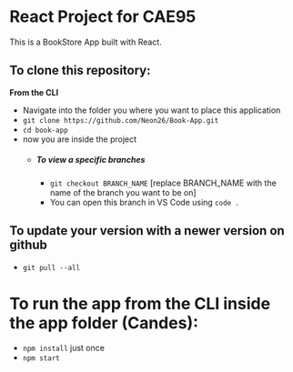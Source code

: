 # React Project for CAE95
This is a BookStore App built with React.


## To clone this repository:
**From the CLI**
* Navigate into the folder you where you want to place this application
* `git clone https://github.com/Neon26/Book-App.git`
* `cd book-app`
* now you are inside the project
  * ##### To view a specific branches
    * `git checkout BRANCH_NAME` [replace BRANCH_NAME with the name of the branch you want to be on]
    * You can open this branch in VS Code using `code .`
## To update your version with a newer version on github
* `git pull --all`

# To run the app from the CLI inside the app folder (Candes):
* `npm install` just once
* `npm start`
